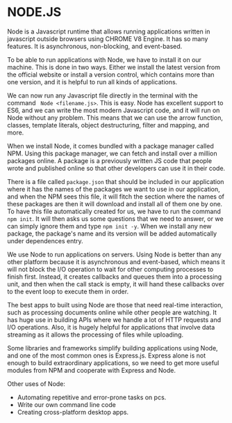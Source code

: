 # NODE.JS

Node is a Javascript runtime that allows running applications written in javascript outside browsers using CHROME V8 Engine. It has so many features. It is asynchronous, non-blocking, and event-based.

To be able to run applications with Node, we have to install it on our machine. This is done in two ways. Either we install the latest version from the official website or install a version control, which contains more than one version, and it is helpful to run all kinds of applications.

We can now run any Javascript file directly in the terminal with the command ` Node <filename.js>`. This is easy. Node has excellent support to ES6, and we can write the most modern Javascript code, and it will run on Node without any problem. This means that we can use the arrow function, classes, template literals, object destructuring, filter and mapping, and more. 

When we install Node, it comes bundled with a package manager called NPM. Using this package manager, we can fetch and install over a million packages online. A package is a previously written JS code that people wrote and published online so that other developers can use it in their code. 

There is a file called `package.json` that should be included in our application where it has the names of the packages we want to use in our application, and when the NPM sees this file, it will fitch the section where the names of these packages are then it will download and install all of them one by one.
To have this file automatically created for us, we have to run the command `npm init`. It will then asks us some questions that we need to answer, or we can simply ignore them and type `npm init -y`. When we install any new package, the package's name and its version will be added automatically under dependences entry. 

We use Node to run applications on servers. Using Node is better than any other platform because it is asynchronous and event-based, which means it will not block the I/O operation to wait for other computing processes to finish first. Instead, it creates callbacks and queues them into a processing unit, and then when the call stack is empty, it will hand these callbacks over to the event loop to execute them in order. 

The best apps to built using Node are those that need real-time interaction, such as processing documents online while other people are watching. It has huge use in building APIs where we handle a lot of HTTP requests and I/O operations. Also, it is hugely helpful for applications that involve data streaming as it allows the processing of files while uploading.

Some libraries and frameworks simplify building applications using Node, and one of the most common ones is Express.js. Express alone is not enough to build extraordinary applications, so we need to get more useful modules from NPM and cooperate with Express and Node.

Other uses of Node: 

* Automating repetitive and error-prone tasks on pcs.
* Write our own command line code
* Creating cross-platform desktop apps.